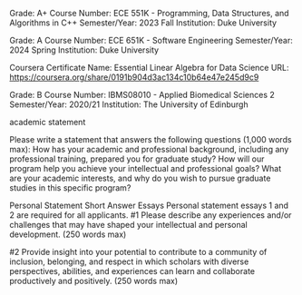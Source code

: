 Grade: A+
Course Number: ECE 551K - Programming, Data Structures, and Algorithms in C++
Semester/Year: 2023 Fall
Institution: Duke University



Grade: A
Course Number: ECE 651K - Software Engineering
Semester/Year: 2024 Spring
Institution: Duke University



Coursera Certificate Name: Essential Linear Algebra for Data Science
URL: https://coursera.org/share/0191b904d3ac134c10b64e47e245d9c9


Grade: B
Course Number: IBMS08010 - Applied Biomedical Sciences 2
Semester/Year: 2020/21
Institution: The University of Edinburgh





academic statement

Please write a statement that answers the following questions (1,000 words max):
How has your academic and professional background, including any professional training, prepared you for graduate study?
How will our program help you achieve your intellectual and professional goals?
What are your academic interests, and why do you wish to pursue graduate studies in this specific program?



Personal Statement Short Answer Essays
Personal statement essays 1 and 2 are required for all applicants.
#1 Please describe any experiences and/or challenges that may have shaped your intellectual and personal development. (250 words max)

#2 Provide insight into your potential to contribute to a community of inclusion, belonging, and respect in which scholars with diverse perspectives, abilities, and experiences can learn and collaborate productively and positively. (250 words max)